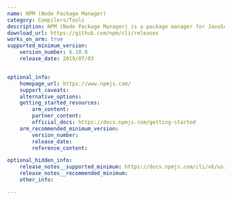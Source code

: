 ```yaml
---
name: NPM (Node Package Manager)
category: Compilers/Tools
description: NPM (Node Package Manager) is a package manager for JavaScript, used to install, manage, and share code packages for Node.js projects.
download_url: https://github.com/npm/cli/releases
works_on_arm: true
supported_minimum_version:
    version_number: 6.10.0
    release_date: 2019/07/03


optional_info:
    homepage_url: https://www.npmjs.com/
    support_caveats:
    alternative_options:
    getting_started_resources:
        arm_content:
        partner_content:
        official_docs: https://docs.npmjs.com/getting-started
    arm_recommended_minimum_version:
        version_number:
        release_date:
        reference_content:

optional_hidden_info:
    release_notes__supported_minimum: https://docs.npmjs.com/cli/v6/using-npm/changelog#v6100-2019-07-03
    release_notes__recommended_minimum: 
    other_info:

---
```

